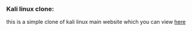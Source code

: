 ### Kali linux clone:

this is a simple clone of kali linux main website which you can view [here](https://www.kali.org/)
